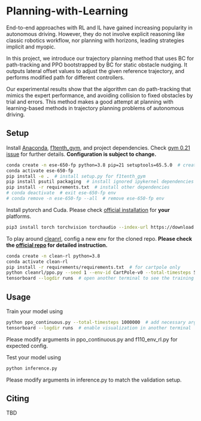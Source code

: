 # Planning-with-Learning

End-to-end approaches with RL and IL have gained increasing popularity in autonomous driving. However, they do not involve explicit reasoning like classic robotics workflow, nor planning with horizons, leading strategies implicit and myopic. 

In this project, we introduce our trajectory planning method that uses 
BC for path-tracking and PPO bootstrapped by BC for static obstacle nudging. 
It outputs lateral offset values to adjust the given reference trajectory, and performs modified path for different controllers. 

Our experimental results show that the algorithm can do path-tracking that mimics the expert performance, and avoiding collision to fixed obstacles by trial and errors. This method makes a good attempt at planning with learning-based methods in trajectory planning problems of autonomous driving. 

## Setup

Install [Anaconda](https://docs.anaconda.com/free/anaconda/install/index.html), [f1tenth_gym](https://github.com/f1tenth/f1tenth_gym), and project dependencies.
Check [gym 0.21 issue](https://github.com/openai/gym/issues/3176) for further details.
**Configuration is subject to change.**
```bash
conda create -n ese-650-fp python=3.8 pip=21 setuptools=65.5.0  # create a new conda env under the root dir
conda activate ese-650-fp
pip install -e .  # install setup.py for f1tenth_gym
pip install psutil packaging  # install ignored ipykernel dependencies
pip install -r requirements.txt  # install other dependencies
# conda deactivate  # exit ese-650-fp env
# conda remove -n ese-650-fp --all  # remove ese-650-fp env
```

Install pytorch and Cuda. Please check [official installation](https://pytorch.org/get-started/locally/) for **your** platforms.
```bash
pip3 install torch torchvision torchaudio --index-url https://download.pytorch.org/whl/cu118  # for Derek's PC
```

To play around [cleanrl](https://github.com/vwxyzjn/cleanrl), config a new env for the cloned repo. **Please check the [official repo](https://github.com/vwxyzjn/cleanrl) for detailed instruction.**  
```bash
conda create -n clean-rl python=3.8
conda activate clean-rl
pip install -r requirements/requirements.txt  # for cartpole only
python cleanrl/ppo.py --seed 1 --env-id CartPole-v0 --total-timesteps 50000 --capture_video  # cd ./videos for visualized results
tensorboard --logdir runs  # open another terminal to see the training process
```

## Usage

Train your model using
```bash
python ppo_continuous.py --total-timesteps 1000000  # add necessary arguments for example
tensorboard --logdir runs  # enable visualization in another terminal
```
Please modify arguments in ppo_continuous.py and f110_env_rl.py for expected config. 

Test your model using
```bash
python inference.py
```
Please modify arguments in inference.py to match the validation setup. 

## Citing

TBD